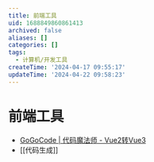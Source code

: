 ```yaml
---
title: 前端工具
uid: 1688849860861413
archived: false
aliases: []
categories: []
tags:
  - 计算机/开发工具
createTime: '2024-04-17 09:55:17'
updateTime: '2024-04-22 09:58:23'
---
```


# 前端工具

- [GoGoCode | 代码魔法师 - Vue2转Vue3](https://gogocode.io/zh)
- [[代码生成]]
